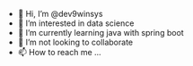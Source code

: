 - 👋 Hi, I’m @dev9winsys
- 👀 I’m interested in data science
- 🌱 I’m currently learning java with spring boot
- 💞️ I’m not looking to collaborate
- 📫 How to reach me ...

<!---
dev9winsys/dev9winsys is a ✨ special ✨ repository because its `README.md` (this file) appears on your GitHub profile.
You can click the Preview link to take a look at your changes.
--->
